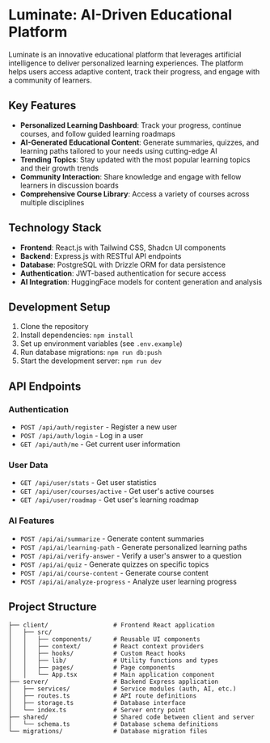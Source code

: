 # Luminate: AI-Driven Educational Platform

Luminate is an innovative educational platform that leverages artificial intelligence to deliver personalized learning experiences. The platform helps users access adaptive content, track their progress, and engage with a community of learners.

## Key Features

- **Personalized Learning Dashboard**: Track your progress, continue courses, and follow guided learning roadmaps
- **AI-Generated Educational Content**: Generate summaries, quizzes, and learning paths tailored to your needs using cutting-edge AI
- **Trending Topics**: Stay updated with the most popular learning topics and their growth trends
- **Community Interaction**: Share knowledge and engage with fellow learners in discussion boards
- **Comprehensive Course Library**: Access a variety of courses across multiple disciplines

## Technology Stack

- **Frontend**: React.js with Tailwind CSS, Shadcn UI components
- **Backend**: Express.js with RESTful API endpoints
- **Database**: PostgreSQL with Drizzle ORM for data persistence
- **Authentication**: JWT-based authentication for secure access
- **AI Integration**: HuggingFace models for content generation and analysis

## Development Setup

1. Clone the repository
2. Install dependencies: `npm install`
3. Set up environment variables (see `.env.example`)
4. Run database migrations: `npm run db:push`
5. Start the development server: `npm run dev`

## API Endpoints

### Authentication
- `POST /api/auth/register` - Register a new user
- `POST /api/auth/login` - Log in a user
- `GET /api/auth/me` - Get current user information

### User Data
- `GET /api/user/stats` - Get user statistics
- `GET /api/user/courses/active` - Get user's active courses
- `GET /api/user/roadmap` - Get user's learning roadmap

### AI Features
- `POST /api/ai/summarize` - Generate content summaries
- `POST /api/ai/learning-path` - Generate personalized learning paths
- `POST /api/ai/verify-answer` - Verify a user's answer to a question
- `POST /api/ai/quiz` - Generate quizzes on specific topics
- `POST /api/ai/course-content` - Generate course content
- `POST /api/ai/analyze-progress` - Analyze user learning progress

## Project Structure

```
├── client/                  # Frontend React application
│   ├── src/
│   │   ├── components/      # Reusable UI components
│   │   ├── context/         # React context providers
│   │   ├── hooks/           # Custom React hooks
│   │   ├── lib/             # Utility functions and types
│   │   ├── pages/           # Page components
│   │   └── App.tsx          # Main application component
├── server/                  # Backend Express application
│   ├── services/            # Service modules (auth, AI, etc.)
│   ├── routes.ts            # API route definitions
│   ├── storage.ts           # Database interface
│   └── index.ts             # Server entry point
├── shared/                  # Shared code between client and server
│   └── schema.ts            # Database schema definitions
└── migrations/              # Database migration files
```